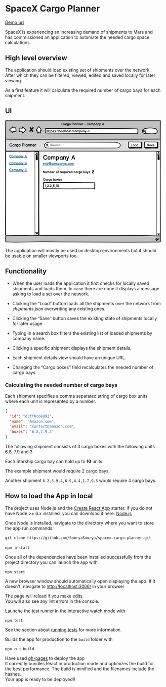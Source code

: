 # SpaceX Cargo Planner
[Demo url](https://sooryasoorya.github.io/spacex-cargo-planner/)

SpaceX is experiencing an increasing demand of shipments to Mars and has commissioned an application to automate the needed cargo space calculations.

## High level overview

The application should load existing set of shipments over the network. After which they can be filtered, viewed, edited and saved locally for later viewing.

As a first feature it will calculate the required number of cargo bays for each shipment.

## UI

![Cargo-planner-](cargo-planner-wireframe.png "Cargo-planner-")

The application will mostly be used on desktop environments but it should be usable on smaller viewports too.

## Functionality

- When the user loads the application it first checks for locally saved shipments and loads them. In case there are none it displays a message asking to load a set over the network.

- Clicking the “Load” button loads all the shipments over the network from _shipments.json_ overwriting any existing ones.

- Clicking the “Save” button saves the existing state of shipments locally for later usage.

- Typing in a search box filters the existing list of loaded shipments by company name.

- Clicking a specific shipment displays the shipment details.

- Each shipment details view should have an unique URL.

- Changing the “Cargo boxes” field recalculates the needed number of cargo bays.

### Calculating the needed number of cargo bays

Each shipment specifies a comma separated string of cargo box units where each unit is represented by a number.

```JSON
{
  "id": "d3ff0c68892",
  "name": "Amazon.com",
  "email": "contact@amazon.com",
  "boxes": "6.8,7.9,3"
}
```

The following shipment consists of 3 cargo boxes with the following units 6.8, 7.9 and 3.

Each Starship cargo bay can hold up to **10** units.

The example shipment would require 2 cargo bays.

Another shipment `6.2,5.9,4,6.9,4.4,1.7,9.5` would require 4 cargo bays.<br />

## How to load the App in local

The project uses Node.js and the [Create React App](https://github.com/facebook/create-react-app) starter. If you do not have Node >= 6.x installed, you can download it here: [Node.js](https://nodejs.org/en/)

Once Node is installed, navigate to the directory where you want to store the app run commands:

```
git clone https://github.com/SooryaSoorya/spacex-cargo-planner.git

npm install
```

Once all of the dependencies have been installed successfully from the project directory you can launch the app with

```
npm start
```

A new browser window should automatically open displaying the app. If it doesn't, navigate to [http://localhost:3006/](http://localhost:3006/) in your browser

The page will reload if you make edits.<br />
You will also see any lint errors in the console. <br/>

Launche the test runner in the interactive watch mode with <br />

```
npm test
```

See the section about [running tests](https://facebook.github.io/create-react-app/docs/running-tests) for more information.

Builds the app for production to the `build` folder with<br />

```
npm run build
```
Have used [gh-pages](https://github.com/tschaub/gh-pages) to deploy the app<br />
It correctly bundles React in production mode and optimizes the build for the best performance.
The build is minified and the filenames include the hashes.<br />
Your app is ready to be deployed!!
